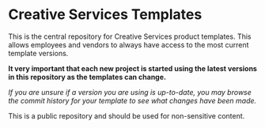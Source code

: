 # Creative Services Templates
This is the central repository for Creative Services product templates. This allows employees and vendors to always have access to the most current template versions.

**It very important that each new project is started using the latest versions in this repository as the templates can change.**

*If you are unsure if a version you are using is up-to-date, you may browse the commit history for your template to see what changes have been made.*

This is a public repository and should be used for non-sensitive content.
